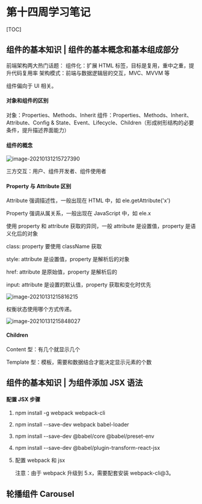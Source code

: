 # 第十四周学习笔记

[TOC]


## 组件的基本知识 | 组件的基本概念和基本组成部分

前端架构两大热门话题：
组件化：扩展 HTML 标签，目标是复用，重中之重，提升代码复用率
架构模式：前端与数据逻辑层的交互，MVC、MVVM 等

组件偏向于 UI 相关。

#### 对象和组件的区别

对象：Properties、Methods、Inherit
组件：Properties、Methods、Inherit、Attribute、Config & State、Event、Lifecycle、Children（形成树形结构的必要条件，提升描述界面能力）



#### 组件的概念

![image-20210131215727390](http://static.gmaso.cn/blog/2021/01/31/21/f88d8ef2c1ec4ad7b1e36567df8cc4d5-df5e75-image-20210131215727390.png?imageslim)

三方交互：用户、组件开发者、组件使用者



#### Property 与 Attribute 区别

Attribute 强调描述性，一般出现在 HTML 中，如 ele.getAttribute('x')

Property 强调从属关系，一般出现在 JavaScript 中，如 ele.x



使用 property 和 attribute 获取的异同，一般 attribute 是设置值，property 是语义化后的对象

class: property 要使用 className 获取

style: attribute 是设置值，property 是解析后的对象

href: attribute 是原始值，property 是解析后的

input: attribute 是设置的默认值，property 获取和变化时优先



![image-20210131215816215](http://static.gmaso.cn/blog/2021/01/31/21/fdb2e406338427e7f11308a4612e9d1f-6f93f0-image-20210131215816215.png?imageslim)

权衡状态使用哪个方式传递。



![image-20210131215848027](http://static.gmaso.cn/blog/2021/01/31/21/3732882f19c037740646969f0996ab2b-e548ae-image-20210131215848027.png?imageslim)



#### Children

Content 型：有几个就显示几个

Template 型：模板，需要和数据结合才能决定显示元素的个数



## 组件的基本知识 | 为组件添加 JSX 语法

#### 配置 JSX 步骤

1. npm install -g webpack webpack-cli

2. npm install --save-dev webpack babel-loader

3. npm install --save-dev @babel/core @babel/preset-env

4. npm install --save-dev @babel/plugin-transform-react-jsx

5. 配置 webpack 和 jsx

   注意：由于 webpack 升级到 5.x，需要配套安装 webpack-cli@3。



## 轮播组件 Carousel

